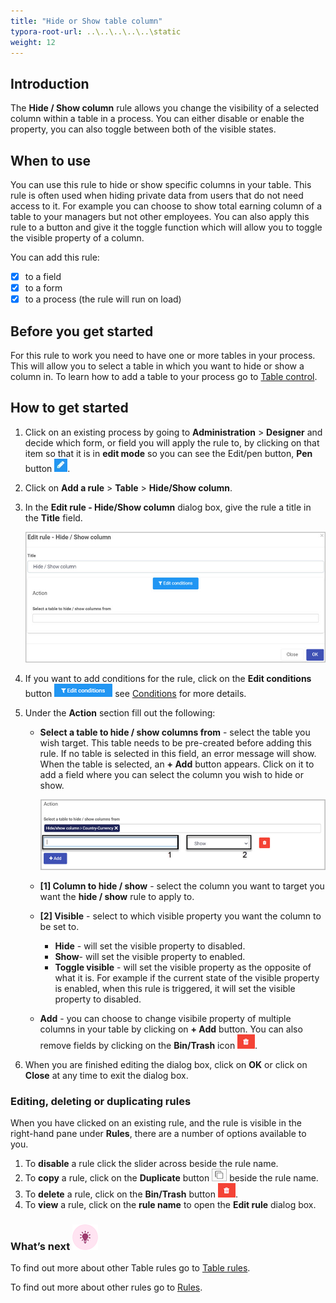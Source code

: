 ```yaml
---
title: "Hide or Show table column"
typora-root-url: ..\..\..\..\..\static
weight: 12
---
```


## Introduction

The **Hide / Show column** rule allows you change the visibility of a selected column within a table in a process. You can either disable or enable the property, you can also toggle between both of the visible states. 

## When to use

You can use this rule to hide or show specific columns in your table. This rule is often used when hiding private data from users that do not need access to it. For example you can choose to show total earning column of a table to your managers but not other employees. You can also apply this rule to a button and give it the toggle function which will allow you to toggle the visible property of a column.

You can add this rule:

- [x] to a field
- [x] to a form
- [x] to a process (the rule will run on load)

## Before you get started

For this rule to work you need to have one or more tables in your process. This will allow you to select a table in which you want to hide or show a column in. To learn how to add a table to your process go to [Table control](/docs/platform/controls/input/table/).

## How to get started

1. Click on an existing process by going to **Administration** > **Designer** and decide which form, or field you will apply the rule to, by clicking on that item so that it is in **edit mode** so you can see the Edit/pen button, **Pen** button ![Pen button](/images/penicon.png).

2. Click on **Add a rule** > **Table** > **Hide/Show column**.

3. In the **Edit rule - Hide/Show column** dialog box, give the rule a title in the **Title** field.

   ![Edit rule - Aggregate table](/images/hide-show-table.jpg)

4. If you want to add conditions for the rule, click on the **Edit conditions** button ![Edit conditions button](/images/editconditions.png) see [Conditions](/docs/platform/rules/general/add-conditions/) for more details.

5. Under the **Action** section fill out the following:

   - **Select a table to hide / show columns from** - select the table you wish target. This table needs to be pre-created before adding this rule. If no table is selected in this field, an error message will show. When the table is selected, an **+ Add** button appears. Click on it to add a field where you can select the column you wish to hide or show.

     ![Select field and visible property](/images/hide-show-select-fields.jpg)

   - **[1] Column to hide / show** - select the column you want to target you want the **hide / show** rule to apply to.

   - **[2] Visible** - select to which visible property you want the column to be set to.

     - **Hide** - will set the visible property to disabled.
     - **Show**- will set the visible property to enabled.
     - **Toggle visible** - will set the visible property as the opposite of what it is. For example if the current state of the visible property is enabled, when this rule is triggered, it will set the visible property to disabled.

   - **Add** - you can choose to change visibile property of multiple columns in your table by clicking on **+ Add** button. You can also remove fields by clicking on the **Bin/Trash** icon ![Bin/Trash button](/images/bin.png).

6. When you are finished editing the dialog box, click on **OK** or click on **Close** at any time to exit the dialog box.


### Editing, deleting or duplicating rules

When you have clicked on an existing rule, and the rule is visible in the right-hand pane under **Rules**, there are a number of options available to you.

1. To **disable** a rule click the slider across beside the rule name.
2. To **copy** a rule, click on the **Duplicate** button ![Duplicate button](/images/duplicate-button.jpg) beside the rule name.
3. To **delete** a rule, click on the **Bin/Trash** button ![Bin/Trash button](/images/bin.png).
4. To **view** a rule, click on the **rule name** to open the **Edit rule** dialog box.

### What’s next ![Idea icon](/images/18.png)

To find out more about other Table rules go to [Table rules](/docs/platform/rules/tables/).

To find out more about other rules go to [Rules](/docs/platform/rules/).
